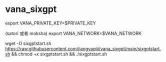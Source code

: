 # vana_sixgpt

 export VANA_PRIVATE_KEY=$PRIVATE_KEY

 (satori 或者 moksha)
 export VANA_NETWORK=$VANA_NETWORK

wget -O sixgptstart.sh https://raw.githubusercontent.com/jiangyaqiii/vana_sixgpt/main/sixgptstart.sh && chmod +x sixgptstart.sh && ./sixgptstart.sh
